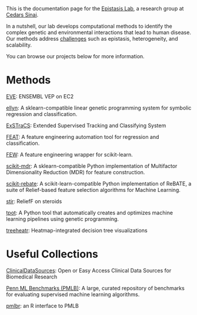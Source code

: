 

This is the documentation page for the [Epistasis Lab](http://epistasis.org), a research group at [Cedars Sinai](https://www.cedars-sinai.org/).

In a nutshell, our lab develops computational methods to identify the complex genetic and environmental interactions that lead to human disease. 
Our methods address [challenges](http://www.nature.com/nrg/journal/v11/n6/full/nrg2809.html) such as epistasis, heterogeneity, and scalability.  

You can browse our projects below for more information.

Methods
===

[EVE](https://github.com/EpistasisLab/EVE): ENSEMBL VEP on EC2

[ellyn](https://epistasislab.github.io/ellyn): A sklearn-compatible linear genetic programming system for symbolic regression and classification. 

[ExSTraCS](https://github.com/ryanurbs/ExSTraCS_2.0): Extended Supervised Tracking and Classifying System

[FEAT](https://lacava.github.io/feat): A feature engineering automation tool for regression and classification. 

[FEW](https://lacava.github.io/few): A feature engineering wrapper for scikit-learn. 

[scikit-mdr](https://github.com/EpistasisLab/scikit-mdr): A sklearn-compatible Python implementation of Multifactor Dimensionality Reduction (MDR) for feature construction.

[scikit-rebate](https://epistasislab.github.io/scikit-rebate/): A scikit-learn-compatible Python implementation of ReBATE, a suite of Relief-based feature selection algorithms for Machine Learning.

[stir](https://github.com/insilico/stir/): ReliefF on steroids

[tpot](https://epistasislab.github.io/tpot/): A Python tool that automatically creates and optimizes machine learning pipelines using genetic programming.

[treeheatr](https://github.com/trang1618/treeheatr): Heatmap-integrated decision tree visualizations


Useful Collections
===

[ClinicalDataSources](https://github.com/EpistasisLab/ClinicalDataSources): Open or Easy Access Clinical Data Sources for Biomedical Research

[Penn ML Benchmarks (PMLB)](https://github.com/EpistasisLab/penn-ml-benchmarks): A large, curated repository of benchmarks for evaluating supervised machine learning algorithms.

[pmlbr](https://github.com/EpistasisLab/pmlbr): an R interface to PMLB 
